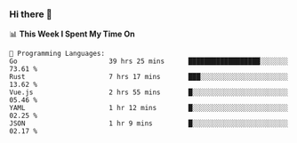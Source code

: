 ### Hi there 👋

<!--
**CrazyCollin/crazycollin** is a ✨ _special_ ✨ repository because its `README.md` (this file) appears on your GitHub profile.

Here are some ideas to get you started:

- 🔭 I’m currently working on ...
- 🌱 I’m currently learning ...
- 👯 I’m looking to collaborate on ...
- 🤔 I’m looking for help with ...
- 💬 Ask me about ...
- 📫 How to reach me: ...
- 😄 Pronouns: ...
- ⚡ Fun fact: ...
-->

<!--START_SECTION:waka-->
📊 **This Week I Spent My Time On** 

```text
💬 Programming Languages: 
Go                       39 hrs 25 mins      ██████████████████░░░░░░░   73.61 % 
Rust                     7 hrs 17 mins       ███░░░░░░░░░░░░░░░░░░░░░░   13.62 % 
Vue.js                   2 hrs 55 mins       █░░░░░░░░░░░░░░░░░░░░░░░░   05.46 % 
YAML                     1 hr 12 mins        █░░░░░░░░░░░░░░░░░░░░░░░░   02.25 % 
JSON                     1 hr 9 mins         █░░░░░░░░░░░░░░░░░░░░░░░░   02.17 % 
```


<!--END_SECTION:waka-->
